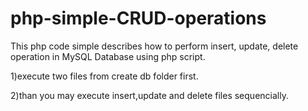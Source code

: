 # php-simple-CRUD-operations
This php code simple describes how to perform insert, update, delete operation in MySQL Database using php script.

1)execute two files from create db folder first.

2)than you may execute insert,update and delete files sequencially.
